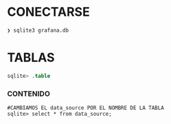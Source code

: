 
# CONECTARSE
```shell
❯ sqlite3 grafana.db
```

# TABLAS
```SQL
sqlite> .table
```

### CONTENIDO
```shell
#CAMBIAMOS EL data_source POR EL NOMBRE DE LA TABLA
sqlite> select * from data_source;
```